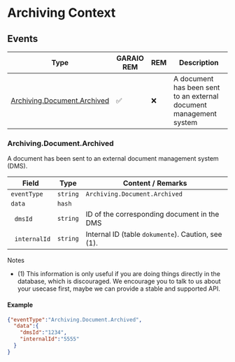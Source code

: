 # Archiving Context

## Events

| Type                                                      | GARAIO REM         | REM | Description                                                        |
| --------------------------------------------------------- | ------------------ | --- | ------------------------------------------------------------------ |
| [Archiving.Document.Archived](#archivingdocumentarchived) | :white_check_mark: | :x: | A document has been sent to an external document management system |

### Archiving.Document.Archived

A document has been sent to an external document management system (DMS).

| Field                    | Type     | Content / Remarks                                  |
| ------------------------ | -------- | -------------------------------------------------- |
| `eventType`              | `string` | `Archiving.Document.Archived`                      |
| `data`                   | `hash`   |                                                    |
| &nbsp;&nbsp;`dmsId`      | `string` | ID of the corresponding document in the DMS        |
| &nbsp;&nbsp;`internalId` | `string` | Internal ID (table `dokumente`). Caution, see (1). |

Notes

* (1) This information is only useful if you are doing things directly in the database, which is discouraged. We encourage you to talk to us about your usecase first, maybe we can provide a stable and supported API.

#### Example

```json
{"eventType":"Archiving.Document.Archived",
  "data":{
    "dmsId":"1234",
    "internalId":"5555"
  }
}
```
